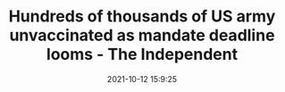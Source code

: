 ---
"title": "Hundreds of thousands of US army unvaccinated as mandate deadline looms - The Independent"
"date": "2021-10-12 15:9:25"
"feed_name": "GOOGLENEWSDRILLING"
"feed_website": "https://news.google.com/search?q=drilling%2Bincident&hl=en-US&gl=US&ceid=US:en"
"feed_rss": "https://news.google.com/rss/search?q=drilling%2Bincident&hl=en-US&gl=US&ceid=US:en"
"link": "https://www.independent.co.uk/news/world/americas/us-politics/us-army-unvaccinated-mandate-deadline-b1936907.html"
"source": "{'href': 'https://www.independent.co.uk', 'title': 'The Independent'}"
"file": "_posts/2021-1-1-480d341284e5d21e1176f0708c7fcf3bcf92dc4e.md"
"accident": "0"
"drilling": "0"
"dead": "0"
"injured": "0"
"arrested": "0"
"place": "unknown place"
"where": "unknown site"
"causes": "unknown"
"place_uri": "unknown place"
---